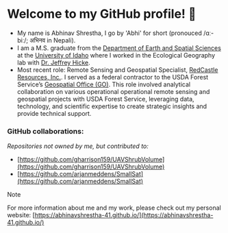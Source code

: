 <!-- ### Hi there 👋 -->

<!--
**abhinavshrestha-41/abhinavshrestha-41** is a ✨ _special_ ✨ repository because its `README.md` (this file) appears on your GitHub profile.

Here are some ideas to get you started:

- 🔭 I’m currently working on ...
- 🌱 I’m currently learning ...
- 👯 I’m looking to collaborate on ...
- 🤔 I’m looking for help with ...
- 💬 Ask me about ...
- 📫 How to reach me: ...
- 😄 Pronouns: ...
- ⚡ Fun fact: ...
-->

# Welcome to my GitHub profile! 👋

* My name is Abhinav Shrestha, I go by 'Abhi' for short (pronouced /ɑː-biː/; अभिनव in Nepali).
* I am a M.S. graduate from the <a href = "https://www.uidaho.edu/sci/ess" target="_blank">Department of Earth and Spatial Sciences</a> at the <a href = "https://www.uidaho.edu/" target="_blank">University of Idaho</a> where I worked in the Ecological Geography lab with <a href = "https://webpages.uidaho.edu/~jhicke/" target="_blank">Dr. Jeffrey Hicke</a>.
* Most recent role: Remote Sensing and Geospatial Specialist, <a href = "https://www.redcastleresources.com/" target="_blank">RedCastle Resources, Inc.</a>. I served as a federal contractor to the USDA Forest Service’s <a href = "https://www.fs.usda.gov/about-agency/gtac" target="_blank">Geospatial Office (GO)</a>. This role involved analytical collaboration on various operational operational remote sensing and geospatial projects with USDA Forest Service, leveraging data, technology, and scientific expertise to create strategic insights and provide technical support.

### GitHub collaborations:
*Repositories not owned by me, but contributed to:*  
* [https://github.com/gharrison159/UAVShrubVolume](https://github.com/gharrison159/UAVShrubVolume)
* [https://github.com/arjanmeddens/SmallSat](https://github.com/arjanmeddens/SmallSat)

> [!NOTE] 
> For more information about me and my work, please check out my personal website: [https://abhinavshrestha-41.github.io/](https://abhinavshrestha-41.github.io/)


